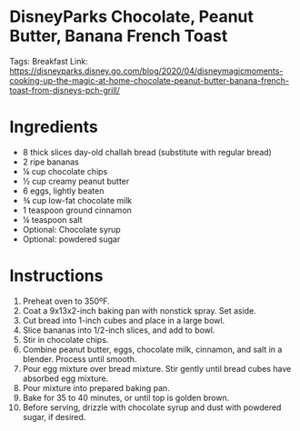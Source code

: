 # DisneyParks Chocolate, Peanut Butter, Banana French Toast

Tags: Breakfast
Link: https://disneyparks.disney.go.com/blog/2020/04/disneymagicmoments-cooking-up-the-magic-at-home-chocolate-peanut-butter-banana-french-toast-from-disneys-pch-grill/

# Ingredients

- 8 thick slices day-old challah bread (substitute with regular bread)
- 2 ripe bananas
- ¼ cup chocolate chips
- ½ cup creamy peanut butter
- 6 eggs, lightly beaten
- ¾ cup low-fat chocolate milk
- 1 teaspoon ground cinnamon
- ¼ teaspoon salt
- Optional: Chocolate syrup
- Optional: powdered sugar

# Instructions

1. Preheat oven to 350ºF.
2. Coat a 9x13x2-inch baking pan with nonstick spray. Set aside.
3. Cut bread into 1-inch cubes and place in a large bowl.
4. Slice bananas into 1/2-inch slices, and add to bowl.
5. Stir in chocolate chips.
6. Combine peanut butter, eggs, chocolate milk, cinnamon, and salt in a blender. Process until smooth.
7. Pour egg mixture over bread mixture. Stir gently until bread cubes have absorbed egg mixture.
8. Pour mixture into prepared baking pan.
9. Bake for 35 to 40 minutes, or until top is golden brown.
10. Before serving, drizzle with chocolate syrup and dust with powdered sugar, if desired.
